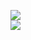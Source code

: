[![](https://img.shields.io/badge/Made%20With-Github%20Spray-lightgrey.svg?style=for-the-badge&logo=github)](https://github.com/Annihil/github-spray#1849)  
[![](https://i.imgur.com/2DrTn0Z.gif)](https://github.com/Annihil/github-spray)